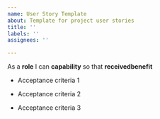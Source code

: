 ```yaml
---
name: User Story Template
about: Template for project user stories
title: ''
labels: ''
assignees: ''

---
```


As a **role** I can **capability** so that **receivedbenefit**

- Acceptance criteria 1

- Acceptance criteria 2

- Acceptance criteria 3
